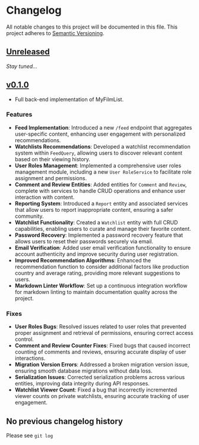 # Changelog

All notable changes to this project will be documented in this file.
This project adheres to [Semantic Versioning](https://semver.org/).

## [Unreleased]

*Stay tuned...*

## [v0.1.0]

- Full back-end implementation of MyFilmList.

### Features

- **Feed Implementation**: Introduced a new `/feed` endpoint that aggregates user-specific content, enhancing user engagement with personalized recommendations.
- **Watchlists Recommendations**: Developed a watchlist recommendation system within `FeedQuery`, allowing users to discover relevant content based on their viewing history.
- **User Roles Management**: Implemented a comprehensive user roles management module, including a new `User RoleService` to facilitate role assignment and permissions.
- **Comment and Review Entities**: Added entities for `Comment` and `Review`, complete with services to handle CRUD operations and enhance user interaction with content.
- **Reporting System**: Introduced a `Report` entity and associated services that allow users to report inappropriate content, ensuring a safer community.
- **Watchlist Functionality**: Created a `Watchlist` entity with full CRUD capabilities, enabling users to curate and manage their favorite content.
- **Password Recovery**: Implemented a password recovery feature that allows users to reset their passwords securely via email.
- **Email Verification**: Added user email verification functionality to ensure account authenticity and improve security during user registration.
- **Improved Recommendation Algorithms**: Enhanced the recommendation function to consider additional factors like production country and average rating, providing more relevant suggestions to users.
- **Markdown Linter Workflow**: Set up a continuous integration workflow for markdown linting to maintain documentation quality across the project.

### Fixes

- **User  Roles Bugs**: Resolved issues related to user roles that prevented proper assignment and retrieval of permissions, ensuring correct access control.
- **Comment and Review Counter Fixes**: Fixed bugs that caused incorrect counting of comments and reviews, ensuring accurate display of user interactions.
- **Migration Version Errors**: Addressed a broken migration version issue, ensuring smooth database migrations without data loss.
- **Serialization Issues**: Corrected serialization problems across various entities, improving data integrity during API responses.
- **Watchlist Viewer Count**: Fixed a bug that incorrectly incremented viewer counts on private watchlists, ensuring accurate tracking of user engagement.

## No previous changelog history

Please see `git log`

[Unreleased]: https://github.com/maxbarsukov/MyFilmList/compare/v0.1.0...HEAD
[v0.1.0]: https://github.com/maxbarsukov/MyFilmList/compare/c48ace0b10fa9c39edef4e6cb5e7b04650148078...v0.1.0
